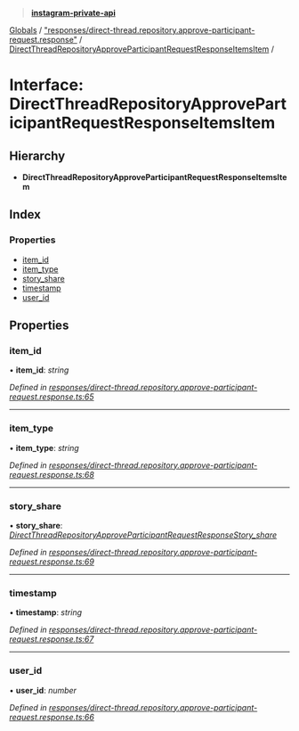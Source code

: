 > **[instagram-private-api](../README.md)**

[Globals](../README.md) / ["responses/direct-thread.repository.approve-participant-request.response"](../modules/_responses_direct_thread_repository_approve_participant_request_response_.md) / [DirectThreadRepositoryApproveParticipantRequestResponseItemsItem](_responses_direct_thread_repository_approve_participant_request_response_.directthreadrepositoryapproveparticipantrequestresponseitemsitem.md) /

# Interface: DirectThreadRepositoryApproveParticipantRequestResponseItemsItem

## Hierarchy

* **DirectThreadRepositoryApproveParticipantRequestResponseItemsItem**

## Index

### Properties

* [item_id](_responses_direct_thread_repository_approve_participant_request_response_.directthreadrepositoryapproveparticipantrequestresponseitemsitem.md#item_id)
* [item_type](_responses_direct_thread_repository_approve_participant_request_response_.directthreadrepositoryapproveparticipantrequestresponseitemsitem.md#item_type)
* [story_share](_responses_direct_thread_repository_approve_participant_request_response_.directthreadrepositoryapproveparticipantrequestresponseitemsitem.md#story_share)
* [timestamp](_responses_direct_thread_repository_approve_participant_request_response_.directthreadrepositoryapproveparticipantrequestresponseitemsitem.md#timestamp)
* [user_id](_responses_direct_thread_repository_approve_participant_request_response_.directthreadrepositoryapproveparticipantrequestresponseitemsitem.md#user_id)

## Properties

###  item_id

• **item_id**: *string*

*Defined in [responses/direct-thread.repository.approve-participant-request.response.ts:65](https://github.com/dilame/instagram-private-api/blob/e9c516c/src/responses/direct-thread.repository.approve-participant-request.response.ts#L65)*

___

###  item_type

• **item_type**: *string*

*Defined in [responses/direct-thread.repository.approve-participant-request.response.ts:68](https://github.com/dilame/instagram-private-api/blob/e9c516c/src/responses/direct-thread.repository.approve-participant-request.response.ts#L68)*

___

###  story_share

• **story_share**: *[DirectThreadRepositoryApproveParticipantRequestResponseStory_share](_responses_direct_thread_repository_approve_participant_request_response_.directthreadrepositoryapproveparticipantrequestresponsestory_share.md)*

*Defined in [responses/direct-thread.repository.approve-participant-request.response.ts:69](https://github.com/dilame/instagram-private-api/blob/e9c516c/src/responses/direct-thread.repository.approve-participant-request.response.ts#L69)*

___

###  timestamp

• **timestamp**: *string*

*Defined in [responses/direct-thread.repository.approve-participant-request.response.ts:67](https://github.com/dilame/instagram-private-api/blob/e9c516c/src/responses/direct-thread.repository.approve-participant-request.response.ts#L67)*

___

###  user_id

• **user_id**: *number*

*Defined in [responses/direct-thread.repository.approve-participant-request.response.ts:66](https://github.com/dilame/instagram-private-api/blob/e9c516c/src/responses/direct-thread.repository.approve-participant-request.response.ts#L66)*